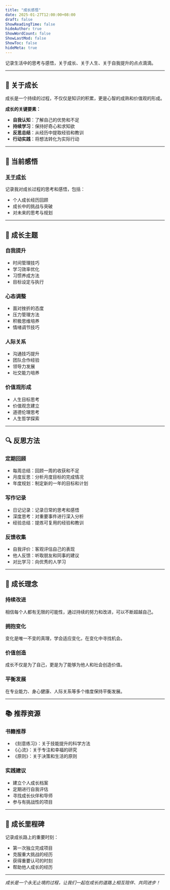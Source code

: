 ```yaml
---
title: "成长感悟"
date: 2025-01-27T12:00:00+08:00
draft: false
ShowReadingTime: false
hideAuthor: true
ShowWordCount: false
ShowLastMod: false
ShowToc: false
hideMeta: true
---
```


记录生活中的思考与感悟，关于成长、关于人生、关于自我提升的点点滴滴。

---

## 🌱 关于成长

成长是一个持续的过程，不仅仅是知识的积累，更是心智的成熟和价值观的形成。

**成长的关键要素：**
- **自我认知**：了解自己的优势和不足
- **持续学习**：保持好奇心和求知欲
- **反思总结**：从经历中提取经验和教训
- **行动实践**：将想法转化为实际行动

---

## 📝 当前感悟

### [关于成长](/guide/reflection/on-growth/)

记录我对成长过程的思考和感悟，包括：
- 个人成长经历回顾
- 成长中的挑战与突破
- 对未来的思考与规划

---

## 🎯 成长主题

### 自我提升
- 时间管理技巧
- 学习效率优化
- 习惯养成方法
- 目标设定与执行

### 心态调整
- 面对挫折的态度
- 压力管理方法
- 积极思维培养
- 情绪调节技巧

### 人际关系
- 沟通技巧提升
- 团队合作经验
- 领导力发展
- 社交能力培养

### 价值观形成
- 人生目标思考
- 价值观念建立
- 道德伦理思考
- 人生哲学探索

---

## 🔍 反思方法

### 定期回顾
- 每周总结：回顾一周的收获和不足
- 月度反思：分析月度目标的完成情况
- 年度规划：制定新的一年的目标和计划

### 写作记录
- 日记记录：记录日常的思考和感悟
- 深度思考：对重要事件进行深入分析
- 经验总结：提炼可复用的经验和教训

### 反馈收集
- 自我评价：客观评估自己的表现
- 他人反馈：听取朋友和同事的建议
- 对比学习：向优秀的人学习

---

## 🌟 成长理念

### 持续改进
相信每个人都有无限的可能性，通过持续的努力和改进，可以不断超越自己。

### 拥抱变化
变化是唯一不变的真理，学会适应变化，在变化中寻找机会。

### 价值创造
成长不仅是为了自己，更是为了能够为他人和社会创造价值。

### 平衡发展
在专业能力、身心健康、人际关系等多个维度保持平衡发展。

---

## 📚 推荐资源

### 书籍推荐
- 《刻意练习》：关于技能提升的科学方法
- 《心流》：关于专注和幸福的研究
- 《原则》：关于决策和生活的原则

### 实践建议
- 建立个人成长档案
- 定期进行自我评估
- 寻找成长伙伴和导师
- 参与有挑战性的项目

---

## 🎉 成长里程碑

记录成长路上的重要时刻：
- 第一次独立完成项目
- 克服重大挑战的经历
- 获得重要认可的时刻
- 帮助他人成长的经历

---

*成长是一个永无止境的过程，让我们一起在成长的道路上相互陪伴、共同进步！*
